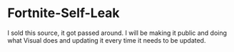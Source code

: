 # Fortnite-Self-Leak
I sold this source, it got passed around. I will be making it public and doing what Visual does and updating it every time it needs to be updated.
